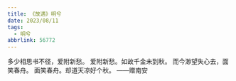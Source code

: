 ```yaml
---
title: 《故遇》明兮
date: 2023/08/11
tags:
  - 明兮
abbrlink: 56772
---
```

多少相思书不径，爱附新愁。
爱附新愁。如故千金未到秋。
而今渺望失心去，面笑春舟。
面笑春舟。却道天凉好个秋。
——赠南安
